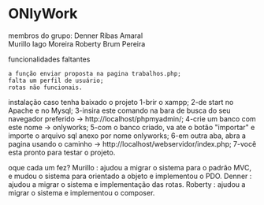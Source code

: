 # ONlyWork
membros do grupo: 
	Denner Ribas Amaral  
	Murillo Iago Moreira
	Roberty Brum Pereira


funcionalidades faltantes

	a função enviar proposta na pagina trabalhos.php;
	falta um perfil de usuário;
	rotas não funcionais.

instalação caso tenha baixado o projeto
	1-brir o xampp;
	2-de start no Apache e no Mysql;
	3-insira este comando na bara de busca do seu navegador preferido -> http://localhost/phpmyadmin/;
	4-crie um banco com este nome -> onlyworks;
	5-com o banco criado, va ate o botão "importar" e importe o arquivo sql anexo por nome onlyworks;
	6-em outra aba, abra a pagina usando o caminho -> http://localhost/webservidor/index.php;
	7-você esta pronto para testar o projeto.

oque cada um fez?
	Murillo :  ajudou a migrar o sistema para o padrão MVC, e mudou o sistema para orientado a objeto e  implementou o PDO.
	Denner : ajudou a migrar o sistema e implementação das rotas. 
	Roberty :  ajudou a migrar o sistema e implementou o composer.

